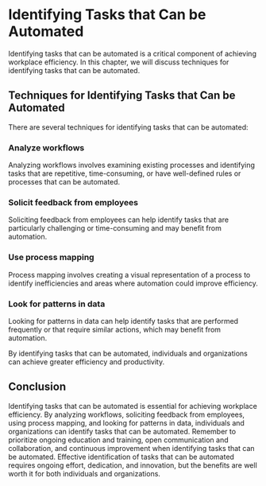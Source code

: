 Identifying Tasks that Can be Automated
==========================================================================================================

Identifying tasks that can be automated is a critical component of achieving workplace efficiency. In this chapter, we will discuss techniques for identifying tasks that can be automated.

Techniques for Identifying Tasks that Can be Automated
------------------------------------------------------

There are several techniques for identifying tasks that can be automated:

### Analyze workflows

Analyzing workflows involves examining existing processes and identifying tasks that are repetitive, time-consuming, or have well-defined rules or processes that can be automated.

### Solicit feedback from employees

Soliciting feedback from employees can help identify tasks that are particularly challenging or time-consuming and may benefit from automation.

### Use process mapping

Process mapping involves creating a visual representation of a process to identify inefficiencies and areas where automation could improve efficiency.

### Look for patterns in data

Looking for patterns in data can help identify tasks that are performed frequently or that require similar actions, which may benefit from automation.

By identifying tasks that can be automated, individuals and organizations can achieve greater efficiency and productivity.

Conclusion
----------

Identifying tasks that can be automated is essential for achieving workplace efficiency. By analyzing workflows, soliciting feedback from employees, using process mapping, and looking for patterns in data, individuals and organizations can identify tasks that can be automated. Remember to prioritize ongoing education and training, open communication and collaboration, and continuous improvement when identifying tasks that can be automated. Effective identification of tasks that can be automated requires ongoing effort, dedication, and innovation, but the benefits are well worth it for both individuals and organizations.

